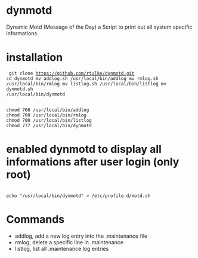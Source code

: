 # dynmotd
Dynamic Motd (Message of the Day) a Script to print out all system specific informations



# installation
<code><pre>
git clone https://github.com/rtulke/dynmotd.git
cd dynmotd
mv addlog.sh /usr/local/bin/addlog
mv rmlog.sh /usr/local/bin/rmlog
mv listlog.sh /usr/local/bin/listlog
mv dynmotd.sh /usr/local/bin/dynmotd
</pre></code>

<code>
chmod 700 /usr/local/bin/addlog
chmod 700 /usr/local/bin/rmlog
chmod 700 /usr/local/bin/listlog
chmod 777 /usr/local/bin/dynmotd
</code>

# enabled dynmotd to display all informations after user login (only root)
<code>
echo "/usr/local/bin/dynmotd" > /etc/profile.d/motd.sh
</code>

# Commands 
* addlog, add a new log entry into the .maintenance file
* rmlog, delete a specific line in .maintenance 
* listlog, list all .maintenance log entries
